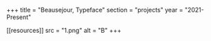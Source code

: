 +++
title = "Beausejour, Typeface"
section = "projects"
year = "2021-Present"

[[resources]]
src = "1.png"
alt = "B"
+++
